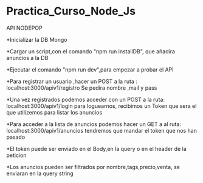 # Practica_Curso_Node_Js
API NODEPOP

*Inicializar la DB Mongo

*Cargar un script,con el comando "npm run installDB", que añadira anuncios a la DB

*Ejecutar el comando "npm run dev",para empezar a probar el API

*Para registrar un usuario ,hacer un POST a la ruta :
  localhost:3000/apiv1/registro
  Se pedira nombre ,mail y pass

*Una vez registrados podemos acceder con un POST a la ruta:
localhost:3000/apiv1/login
para loguearnos, recibimos un Token que sera el que utilizemos para listar los anuncios

*Para acceder a la lista de anuncios podemos hacer un GET a al ruta:
localhost:3000/apiv1/anuncios
tendremos que mandar el token que nos han pasado

*El token puede ser enviado en el Body,en la query o en el header de la peticion

*Los anuncios pueden ser filtrados por nombre,tags,precio,venta, se enviaran en la query string
